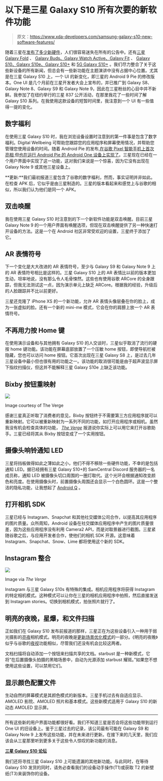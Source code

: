 # 以下是三星 Galaxy S10 所有次要的新软件功能

> 原文：<https://www.xda-developers.com/samsung-galaxy-s10-new-software-features/>

随着三星在[发布了多少新硬件](https://www.xda-developers.com/samsung-galaxy-s10-event-february-20/)，人们很容易迷失在所有的公告中。还有[三星 Galaxy Fold](https://www.xda-developers.com/samsung-galaxy-fold-specifications-pricing-availability/) 、 [Galaxy Buds、Galaxy Watch Active、Galaxy Fit](https://www.xda-developers.com/samsung-galaxy-watch-active-galaxy-buds-galaxy-fit-official/) 、 [Galaxy S10、Galaxy S10e、Galaxy S10+](https://www.xda-developers.com/samsung-galaxy-s10-s10-and-s10e-launch-with-the-snapdragon-855-ultrasonic-in-display-fingerprint-scanners-reverse-wireless-charging-and-a-whole-lot-more/) 和 [5G Galaxy S10+](https://www.xda-developers.com/samsung-galaxy-s10-5g-verizon-europe/) 。我们尽力整合了关于这些新设备的所有新闻，但总会有一些新功能在主题演讲中没有占据中心位置。尤其是在三星 Galaxy S10 上，一个 UI 的新变化，即三星的 Android 9 Pie 的修改版本。One UI 是几个月前在三星开发者大会上宣布的，并已推广到 Galaxy S8、Galaxy Note 8、Galaxy S9 和 Galaxy Note 9，因此在三星粉丝的心目中并不新鲜。我参加了在纽约举行的三星 837 公开活动，在那里我花了一些时间了解 Galaxy S10 系列。在我使用这款设备的短暂时间里，我注意到一个 UI 有一些值得一提的变化。

## 数字福利

在使用三星 Galaxy S10 时，我在浏览设备设置时注意到的第一件事是包含了数字福利。Digital Wellbeing 可帮助您跟踪您的应用程序和屏幕使用情况，并帮助您管理您使用设备的时间。随着 Android Pie 的发布,[在谷歌 Pixel 智能手机上首次亮相](https://www.xda-developers.com/digital-wellbeing-google-pixel-xl-google-pixel-2-xl/),但[也在运行 Android Pie 的 Android One 设备上实现了](https://www.xda-developers.com/android-one-digital-wellbeing/)。三星现在已经在一个用户界面中实现了这一功能，这对我们来说是一个惊喜，因为它没有出现在 Galaxy Note 9 或其他三星设备上。

**更新:**我们最初报道三星包含了谷歌的数字福利，然而，事实证明并非如此。在检查 APK 后，它似乎是由三星制造的。三星的版本看起来和感觉上与谷歌的相似，所以我们认为他们是同一个 APK。

## 双击唤醒

我在使用三星 Galaxy S10 时注意到的下一个新软件功能是双击唤醒。目前三星 Galaxy Note 9 的一个用户界面有唤醒选项，但现在双击唤醒提供了另一种快速打开设备的方法。这是一个在 Android 社区非常受欢迎的设置，三星终于添加了它。

## AR 表情符号

下一个变化是大大改进的 AR 表情符号，至少与 Galaxy S9 和 Galaxy Note 9 上的 AR 表情符号相比是这样的。三星 Galaxy S10 上的 AR 表情比以前的版本更加生动，坦率地说，没有那么令人毛骨悚然。这些也有使用谷歌 ARCore 的全身跟踪，但我无法测试这一点，因为演示单元上缺乏 ARCore。根据我的经验，升级后的人脸跟踪并不比以前更好。

三星还克隆了 iPhone XS 的一个新功能，允许 AR 表情头像层叠在你的脸上，成为一张虚拟的脸。还有一个新的 mini-me 模式，它会在你的肩膀上放一个 AR 表情符号。

## 不再用力按 Home 键

在使用演示设备和与其他拥有 Galaxy S10 的人交谈时，三星似乎取消了流行的硬按 home 键功能。该功能在屏幕底部放置了一个压敏 home 按钮，即使导航栏被隐藏，您也可以访问 home 按钮。它首次出现在三星 Galaxy S8 上，是过去几年三星设备中最小但也很有用的功能之一。该功能的取消很可能是由于超声波显示屏下指纹扫描仪，但这并不能解释三星 Galaxy S10e 上缺乏该功能。

## Bixby 按钮重映射

 <picture>![](img/e6f0aaa4c89fb64767e6ad514c15c690.png)</picture> 

Image courtesy of The Verge

感谢三星真正听取了消费者的意见，Bixby 按钮终于不需要第三方应用程序就可以重新映射。它可以被重新映射为一系列不同的功能，如打开应用程序或相机。虽然我没有机会检查具体的功能， *[The Verge](https://www.theverge.com/2019/2/20/18233819/samsung-galaxy-s10-bixby-button-remap-reassign)* 报道说你实际上可以用它来打开谷歌助手。三星已经将其从 Bixby 按钮变成了一个实用按钮。

## 摄像头响铃通知 LED

三星将挡板做得如此之薄如此之小，他们不得不移除一些硬件功能，不幸的是包括通知 LED。据已经拥有三星 Galaxy S10+的 SamCentral Discord 服务器的一名成员称，通知 LED 被摄像头切口周围的一圈灯取代。这个光环会根据通知改变颜色和亮度。在使用摄像头时，前置摄像头周围还会显示一个白色圆环。这是一个整洁的隐私功能，让我想起了 [Android Q](https://www.xda-developers.com/android-q-privacy-permission-controls/) 。

## 打开相机 SDK

三星已经与 Instagram、Snapchat 和其他社交媒体公司合作，以提高其应用程序的图片质量。众所周知，Android 设备在社交媒体应用程序中产生的图片质量很差，因为这些应用程序没有利用 Camera2 API，而是对取景器进行截图。三星紧随谷歌之后，与应用开发者合作，使他们的相机 SDK 开源。这意味着 Instagram、Snapchat、Snow、Lime 都将使用这个新的 SDK。

## Instagram 整合

 <picture>![](img/44ae52de122bb353e3a45ada9f0486bf.png)</picture> 

Image via *The Verge*

Instagram 与三星 Galaxy S10s 有特殊的集成。相机应用程序将获得 Instagram 的特定相机模式。这种模式可以让你在三星的相机应用程序中拍照，然后直接发送到 Instagram stories。切换到相机模式，拍张照片就行了。

## 明亮的夜晚，星爆，和文件扫描

正如我们在 Galaxy S10 发布前报道的那样，三星正在为这些设备引入一种用于弱光摄影的[亮夜](https://www.xda-developers.com/samsung-galaxy-s10-bright-night-camera-low-light/)相机模式。明亮的夜晚是[更新场景优化模式](https://www.xda-developers.com/samsung-galaxy-s10-may-have-hdr10-video-recording-1080p-super-slow-motion-best-shot-and-more/)的一部分。《明亮的夜晚》似乎与谷歌的[夜视](https://www.xda-developers.com/google-pixel-night-sight-google-camera-review/)功能相似，尽管我们还没有机会比较这两者。

文档扫描将自动添加一个按钮来扫描共享的文档。starbust 是一种新模式，它将“在后置摄像头拍摄的黑暗场景中，自动为光源添加 starbust 耀斑。”如果您不想使用这些设置，可以禁用它们。

## 显示颜色配置文件

生动自然的屏幕模式是其颜色模式的新版本。三星手机过去有自适应显示、AMOLED 影院、AMOLED 照片和基本模式。这些新模式适用于 Galaxy S10 的新动态 AMOLED 显示屏。

* * *

所有这些新的用户界面功能都很好看。我们不知道三星是否会将这些功能带到运行 One UI 的旧设备上。鉴于三星过去的记录，该公司最有可能在 Galaxy S9 和 Galaxy Note 9 上发布这些功能，并在未来进行更新。在接下来的几天里，我们应该会从三星那里听到更多关于这些令人惊叹的新功能的消息。

[**三星 Galaxy S10 论坛**](https://forum.xda-developers.com/galaxy-s10)

我们还将寻找三星 Galaxy S10 上可能遗漏的其他新功能。与此同时，在等待 Galaxy S10 发货的同时，请务必查看我们的设备动手操作(T1)或获取 T2 的新壁纸(T3)来装饰你的设备。